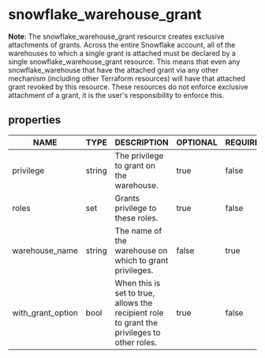 
# snowflake_warehouse_grant

<!-- These docs are auto-generated by code in ./docgen, run by with make docs. Manual edits will be overwritten. -->

**Note**: The snowflake_warehouse_grant resource creates exclusive attachments of grants.
		Across the entire Snowflake account, all of the warehouses to which a single grant is attached must be declared
		by a single snowflake_warehouse_grant resource. This means that even any snowflake_warehouse that have the attached
		grant via any other mechanism (including other Terraform resources) will have that attached grant revoked by this resource.
		These resources do not enforce exclusive attachment of a grant, it is the user's responsibility to enforce this.
		
## properties

|       NAME        |  TYPE  |                                         DESCRIPTION                                         | OPTIONAL | REQUIRED  | COMPUTED | DEFAULT |
|-------------------|--------|---------------------------------------------------------------------------------------------|----------|-----------|----------|---------|
| privilege         | string | The privilege to grant on the warehouse.                                                    | true     | false     | false    | "USAGE" |
| roles             | set    | Grants privilege to these roles.                                                            | true     | false     | false    |         |
| warehouse_name    | string | The name of the warehouse on which to grant privileges.                                     | false    | true      | false    |         |
| with_grant_option | bool   | When this is set to true, allows the recipient role to grant the privileges to other roles. | true     | false     | false    | false   |
